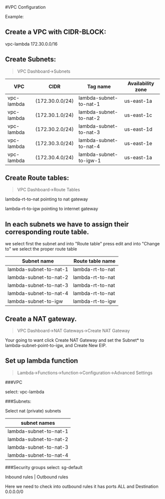 #VPC Configuration

Example:

## Create a VPC with CIDR-BLOCK: 

vpc-lambda
172.30.0.0/16


## Create Subnets:

> VPC Dashboard->Subnets


VPC|CIDR|Tag name|Availability zone
---|---|---|---
vpc-lambda  |	(172.30.0.0/24) | lambda-subnet-to-nat-1  |  us-east-1a
vpc-lambda  |	(172.30.1.0/24) | lambda-subnet-to-nat-2  |  us-east-1c
vpc-lambda  |	(172.30.2.0/24) | lambda-subnet-to-nat-3  |  us-east-1d
vpc-lambda  |	(172.30.3.0/24) | lambda-subnet-to-nat-4  |  us-east-1e
vpc-lambda  |   (172.30.4.0/24) | lambda-subnet-to-igw-1  |  us-east-1a
	
## Create Route tables:

> VPC Dashboard->Route Tables


lambda-rt-to-nat pointing to nat gateway

lambda-rt-to-igw pointing to internet gateway


## In each subnets we have to assign  their corresponding route table.

we select first the subnet and into "Route table" press edit and into "Change to" we select the proper route table

Subnet name|Route table name
---|---
lambda-subnet-to-nat-1  |  lambda-rt-to-nat
lambda-subnet-to-nat-2	|  lambda-rt-to-nat
lambda-subnet-to-nat-3	|  lambda-rt-to-nat
lambda-subnet-to-nat-4	|  lambda-rt-to-nat
lambda-subnet-to-igw	|  lambda-rt-to-igw

## Create a NAT gateway.

> VPC Dashboard->NAT Gateways->Create NAT Gateway

Your going to want click Create NAT Gateway and set the Subnet* to lambda-subnet-point-to-igw, and Create New EIP.

## Set up lambda function

> Lambda->Functions->function->Configuration->Advanced Settings


###VPC

select: vpc-lambda

###Subnets:

Select nat (private) subnets

subnet names |
--- |
lambda-subnet-to-nat-1 |
lambda-subnet-to-nat-2 |
lambda-subnet-to-nat-3 |
lambda-subnet-to-nat-4 |

###Security groups
select:
sg-default

Inbound rules | Outbound rules


Here we need to check into outbound rules it has ports ALL and Destination 0.0.0.0/0
